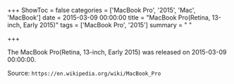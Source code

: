 +++
ShowToc = false
categories = ['MacBook Pro', '2015', 'Mac', 'MacBook']
date = 2015-03-09 00:00:00
title = "MacBook Pro(Retina, 13-inch, Early 2015)"
tags = ['MacBook Pro', '2015']
summary = " "

+++

The MacBook Pro(Retina, 13-inch, Early 2015) was released on 2015-03-09 00:00:00.

Source: `https://en.wikipedia.org/wiki/MacBook_Pro`



